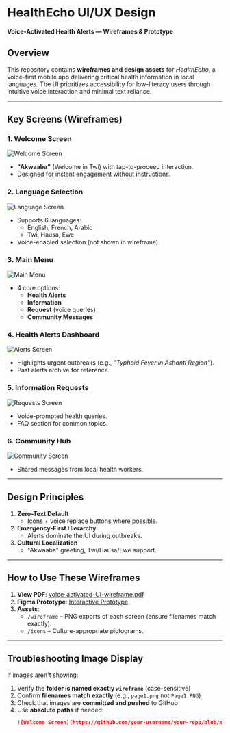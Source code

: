 # HealthEcho UI/UX Design  
**Voice-Activated Health Alerts — Wireframes & Prototype**  

## Overview  
This repository contains **wireframes and design assets** for *HealthEcho*, a voice-first mobile app delivering critical health information in local languages. The UI prioritizes accessibility for low-literacy users through intuitive voice interaction and minimal text reliance.  

---

## Key Screens (Wireframes)  
### 1. **Welcome Screen**  
![Welcome Screen](Wireframe/page1.png) 
- **"Akwaaba"** (Welcome in Twi) with tap-to-proceed interaction.  
- Designed for instant engagement without instructions.  

### 2. **Language Selection**  
![Language Screen](Wireframe/page2.png)
- Supports 6 languages:  
  - English, French, Arabic  
  - Twi, Hausa, Ewe  
- Voice-enabled selection (not shown in wireframe).  

### 3. **Main Menu**  
![Main Menu](Wireframe/page3.png)  
- 4 core options:  
  - **Health Alerts**  
  - **Information**  
  - **Request** (voice queries)  
  - **Community Messages**  

### 4. **Health Alerts Dashboard**  
![Alerts Screen](Wireframe/page4.png)  
- Highlights urgent outbreaks (e.g., *"Typhoid Fever in Ashanti Region"*).  
- Past alerts archive for reference.  

### 5. **Information Requests**  
![Requests Screen](Wireframe/page5.png)  
- Voice-prompted health queries.  
- FAQ section for common topics.  

### 6. **Community Hub**  
![Community Screen](Wireframe/page6.png)
- Shared messages from local health workers.  

---

## Design Principles  
1. **Zero-Text Default**  
   - Icons + voice replace buttons where possible.  
2. **Emergency-First Hierarchy**  
   - Alerts dominate the UI during outbreaks.  
3. **Cultural Localization**  
   - "Akwaaba" greeting, Twi/Hausa/Ewe support.  

---

## How to Use These Wireframes  
1. **View PDF**: [voice-activated-UI-wireframe.pdf](voice-activated-UI-wireframe.pdf)  
2. **Figma Prototype**: [Interactive Prototype](https://www.figma.com/proto/J7pV2WOmktHEFC5hLfWiEn/Voice-activated-UI-wire-frame?node-id=0-1&t=b9NPD0eiP7EDczQm-1)  
3. **Assets**:  
   - `/wireframe` – PNG exports of each screen (ensure filenames match exactly).  
   - `/icons` – Culture-appropriate pictograms.  

---

## Troubleshooting Image Display  
If images aren't showing:  
1. Verify the **folder is named exactly `wireframe`** (case-sensitive)  
2. Confirm **filenames match exactly** (e.g., `page1.png` not `Page1.PNG`)  
3. Check that images are **committed and pushed** to GitHub  
4. Use **absolute paths** if needed:  
   ```markdown
   ![Welcome Screen](https://github.com/your-username/your-repo/blob/main/wireframe/page1.png?raw=true)
